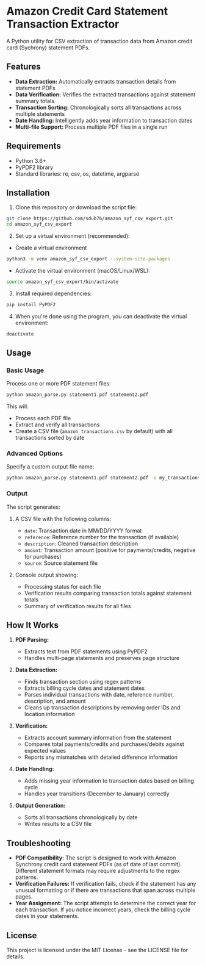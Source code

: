 # Amazon Credit Card Statement Transaction Extractor

A Python utility for CSV extraction of transaction data from Amazon credit card (Sychrony) statement PDFs.

## Features

- **Data Extraction:** Automatically extracts transaction details from statement PDFs
- **Data Verification:** Verifies the extracted transactions against statement summary totals
- **Transaction Sorting:** Chronologically sorts all transactions across multiple statements
- **Date Handling:** Intelligently adds year information to transaction dates
- **Multi-file Support:** Process multiple PDF files in a single run

## Requirements

- Python 3.6+
- PyPDF2 library
- Standard libraries: re, csv, os, datetime, argparse

## Installation

1. Clone this repository or download the script file:

```bash
git clone https://github.com/sdub76/amazon_syf_csv_export.git
cd amazon_syf_csv_export
```

2. Set up a virtual environment (recommended):

- Create a virtual environment
```bash
python3 -m venv amazon_syf_csv_export --system-site-packages
```

- Activate the virtual environment (macOS/Linux/WSL):
```bash
source amazon_syf_csv_export/bin/activate
```

3. Install required dependencies:

```bash
pip install PyPDF2
```

4. When you're done using the program, you can deactivate the virtual environment:

```bash
deactivate
```

## Usage

### Basic Usage

Process one or more PDF statement files:

```bash
python amazon_parse.py statement1.pdf statement2.pdf
```

This will:
- Process each PDF file
- Extract and verify all transactions
- Create a CSV file (`amazon_transactions.csv` by default) with all transactions sorted by date

### Advanced Options

Specify a custom output file name:

```bash
python amazon_parse.py statement1.pdf statement2.pdf -o my_transactions.csv
```

### Output

The script generates:

1. A CSV file with the following columns:
   - `date`: Transaction date in MM/DD/YYYY format
   - `reference`: Reference number for the transaction (if available)
   - `description`: Cleaned transaction description
   - `amount`: Transaction amount (positive for payments/credits, negative for purchases)
   - `source`: Source statement file

2. Console output showing:
   - Processing status for each file
   - Verification results comparing transaction totals against statement totals
   - Summary of verification results for all files

## How It Works

1. **PDF Parsing:**
   - Extracts text from PDF statements using PyPDF2
   - Handles multi-page statements and preserves page structure

2. **Data Extraction:**
   - Finds transaction section using regex patterns
   - Extracts billing cycle dates and statement dates
   - Parses individual transactions with date, reference number, description, and amount
   - Cleans up transaction descriptions by removing order IDs and location information

3. **Verification:**
   - Extracts account summary information from the statement
   - Compares total payments/credits and purchases/debits against expected values
   - Reports any mismatches with detailed difference information

4. **Date Handling:**
   - Adds missing year information to transaction dates based on billing cycle
   - Handles year transitions (December to January) correctly

5. **Output Generation:**
   - Sorts all transactions chronologically by date
   - Writes results to a CSV file

## Troubleshooting

- **PDF Compatibility:** The script is designed to work with Amazon Synchrony credit card statement PDFs (as of date of last commit). Different statement formats may require adjustments to the regex patterns.
- **Verification Failures:** If verification fails, check if the statement has any unusual formatting or if there are transactions that span across multiple pages.
- **Year Assignment:** The script attempts to determine the correct year for each transaction. If you notice incorrect years, check the billing cycle dates in your statements.

## License

This project is licensed under the MIT License - see the LICENSE file for details.

